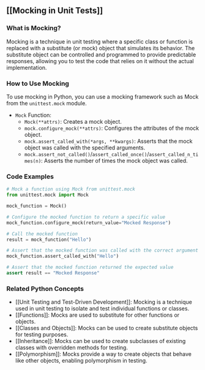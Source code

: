 ## [[Mocking in Unit Tests]]

### What is Mocking?
Mocking is a technique in unit testing where a specific class or function is replaced with a substitute (or mock) object that simulates its behavior. The substitute object can be controlled and programmed to provide predictable responses, allowing you to test the code that relies on it without the actual implementation.

### How to Use Mocking
To use mocking in Python, you can use a mocking framework such as Mock from the `unittest.mock` module.

- `Mock` Function:
    - `Mock(**attrs)`: Creates a mock object.
    - `mock.configure_mock(**attrs)`: Configures the attributes of the mock object.
    - `mock.assert_called_with(*args, **kwargs)`: Asserts that the mock object was called with the specified arguments.
    - `mock.assert_not_called()`/`assert_called_once()`/`assert_called_n_times(n)`: Asserts the number of times the mock object was called.

### Code Examples
```python
# Mock a function using Mock from unittest.mock
from unittest.mock import Mock

mock_function = Mock()

# Configure the mocked function to return a specific value
mock_function.configure_mock(return_value="Mocked Response")

# Call the mocked function
result = mock_function("Hello")

# Assert that the mocked function was called with the correct argument
mock_function.assert_called_with("Hello")

# Assert that the mocked function returned the expected value
assert result == "Mocked Response"
```

### Related Python Concepts

- [[Unit Testing and Test-Driven Development]]: Mocking is a technique used in unit testing to isolate and test individual functions or classes.
- [[Functions]]: Mocks are used to substitute for other functions or objects.
- [[Classes and Objects]]: Mocks can be used to create substitute objects for testing purposes.
- [[Inheritance]]: Mocks can be used to create subclasses of existing classes with overridden methods for testing.
- [[Polymorphism]]: Mocks provide a way to create objects that behave like other objects, enabling polymorphism in testing.